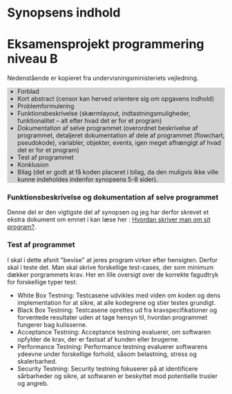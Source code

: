 # Synopsens indhold
# Eksamensprojekt programmering niveau B

Nedenstående er kopieret fra undervisningsministeriets vejledning.

<ul style="background:lightgray">
  <li>Forblad</li>
  <li>Kort abstract (censor kan herved orientere sig om opgavens indhold)</li>
  <li>Problemformulering</li>
  <li>Funktionsbeskrivelse (skærmlayout, indtastningsmuligheder, funktionalitet – alt efter hvad det er for et program)</li>
  <li>Dokumentation af selve programmet (overordnet beskrivelse af programmet, detaljeret dokumentation af dele af programmet (flowchart, pseudokode), variabler, objekter, events, igen meget afhængigt af hvad det er for et program)</li>
  <li>Test af programmet</li>
  <li>Konklusion</li>
  <li>Bilag (det er godt at få koden placeret i bilag, da den muligvis ikke ville kunne indeholdes indenfor synopsens 5-8 sider).</li>
</ul>

### Funktionsbeskrivelse og dokumentation af selve programmet

Denne del er den vigtigste del af synopsen og jeg har derfor skrevet et ekstra dokument om emnet i kan læse her : [Hvordan skriver man om sit program?](del5_progdok.pdf).

### Test af programmet

I skal i dette afsnit "bevise" at jeres program virker efter hensigten. Derfor skal i teste det. Man skal skrive forskellige test-cases, der som minimum dækker porgrammets krav. Her en lille oversigt over de korrekte fagudtryk for forskellige typer test:

- White Box Testning: Testcasene udvikles med viden om koden og dens implementation for at sikre, at alle kodegrene og stier testes grundigt.
- Black Box Testning: Testcasene oprettes ud fra kravspecifikationer og forventede resultater uden at tage hensyn til, hvordan programmet fungerer bag kulisserne.
- Acceptance Testning: Acceptance testning evaluerer, om softwaren opfylder de krav, der er fastsat af kunden eller brugerne.
- Performance Testning: Performance testning evaluerer softwarens ydeevne under forskellige forhold, såsom belastning, stress og skalerbarhed.
- Security Testning: Security testning fokuserer på at identificere sårbarheder og sikre, at softwaren er beskyttet mod potentielle trusler og angreb.

